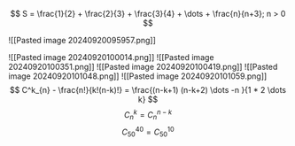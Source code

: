 

$$
S = \frac{1}{2} + \frac{2}{3} + \frac{3}{4} + \dots + \frac{n}{n+3}; n > 0
$$

![[Pasted image 20240920095957.png]]

![[Pasted image 20240920100014.png]]
![[Pasted image 20240920100351.png]]
![[Pasted image 20240920100419.png]]
![[Pasted image 20240920101048.png]]
![[Pasted image 20240920101059.png]]
$$
 C^k_{n} - \frac{n!}{k!(n-k)!} = \frac{(n-k+1) (n-k+2) \dots -n }{1 * 2 \dots k}
$$
$$
C^k_{n} = C^{n-k}_{n}
$$
$$
C^{40}_{50} = C^{10}_{50}
$$
